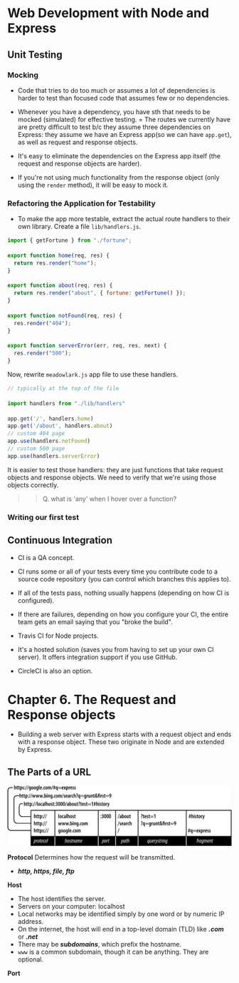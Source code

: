 # Web Development with Node and Express

## Unit Testing 

### Mocking 

- Code that tries to do too much or assumes a lot of dependencies is harder to test than focused code that assumes few or no dependencies. 

- Whenever you have a dependency, you have sth that needs to be mocked (simulated) for effective testing. 
= The routes we currently have are pretty difficult to test b/c they assume three dependencies on Express: they assume we have an Express app(so we can have `app.get`), as well as request and response objects. 
- It's easy to eliminate the dependencies on the Express app itself (the request and response objects are harder). 
- If you're not using much functionality from the response object (only using the `render` method), it will be easy to mock it. 
  
### Refactoring the Application for Testability

- To make the app more testable, extract the actual route handlers to their own library. Create a file `lib/handlers.js`. 
```js
import { getFortune } from "./fortune";

export function home(req, res) {
  return res.render("home");
}

export function about(req, res) {
  return res.render("about", { fortune: getFortune() });
}

export function notFound(req, res) {
  res.render("404");
}

export function serverError(err, req, res, next) {
  res.render("500");
}
```
Now, rewrite `meadowlark.js` app file to use these handlers. 
```js
// typically at the top of the file

import handlers from "./lib/handlers"

app.get('/', handlers.home)
app.get('/about', handlers.about)
// custom 404 page
app.use(handlers.notFound)
// custom 500 page
app.use(handlers.serverError)
```
It is easier to test those handlers: they are just functions that take request objects and response objects. We need to verify that we're using those objects correctly. 
>> Q. what is 'any' when I hover over a function?

### Writing our first test 

## Continuous Integration 

- CI is a QA concept.
- CI runs some or all of your tests every time you contribute code to a source code repository (you can control which branches this applies to). 
- If all of the tests pass, nothing usually happens (depending on how CI is configured). 
- If there are failures, depending on how you configure your CI, the entire team gets an email saying that you "broke the build". 
  
- Travis CI for Node projects. 
- It's a hosted solution (saves you from having to set up your own CI server). It offers integration support if you use GitHub. 
- CircleCI is also an option. 

# Chapter 6. The Request and Response objects 

- Building a web server with Express starts with a request object and ends with a response object. These two originate in Node and are extended by Express. 

## The Parts of a URL 
![alt text](Readme_img/image.png)

**Protocol**
Determines how the request will be transmitted. 
- ***http, https, file, ftp***

**Host**
- The host identifies the server. 
- Servers on your computer: localhost
- Local networks may be identified simply by one word or by numeric IP address. 
- On the internet, the host will end in a top-level domain (TLD) like ***.com*** or ***.net***
- There may be ***subdomains***, which prefix the hostname. 
- `www` is a common subdomain, though it can be anything. They are optional. 

**Port**

